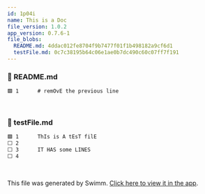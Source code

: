 ```yaml
---
id: 1p04i
name: This is a Doc
file_version: 1.0.2
app_version: 0.7.6-1
file_blobs:
  README.md: 4ddac012fe8704f9b7477f01f1b498182a9cf6d1
  testFile.md: 0c7c38195b64c06e1ae0b7dc490c60c07ff7f191
---
```


<!-- NOTE-swimm-snippet: the lines below link your snippet to Swimm -->
### 📄 README.md
```markdown
🟩 1      # remOvE the previous line
```

<br/>

<!-- NOTE-swimm-snippet: the lines below link your snippet to Swimm -->
### 📄 testFile.md
```markdown
🟩 1      ThIs is A tEsT filE
⬜ 2      
⬜ 3      IT HAS some LINES
⬜ 4      
```

<br/>

This file was generated by Swimm. [Click here to view it in the app](https://swimm-web-app.web.app/repos/Z2l0aHViJTNBJTNBdGVzdC1naXRodWItYXBwJTNBJTNBc3dpbW1pbw==/docs/1p04i).